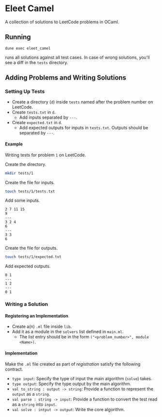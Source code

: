 # Eleet Camel

A collection of solutions to LeetCode problems in OCaml.

## Running

```
dune exec eleet_camel
```

runs all solutions against all test cases. In case of wrong solutions, you'll
see a diff in the `tests` directory.

## Adding Problems and Writing Solutions

### Setting Up Tests

- Create a directory (`d`) inside `tests` named after the problem number on LeetCode.
- Create `tests.txt` in `d`.
  - Add inputs separated by `---`.
- Create `expected.txt` in `d`.
  - Add expected outputs for inputs in `tests.txt`. Outputs should be separated by `---`.

#### Example

Writing tests for problem `1` on LeetCode.

Create the directory.

```bash
mkdir tests/1
```

Create the file for inputs.

```bash
touch tests/1/tests.txt
```

Add some inputs.

```
2 7 11 15
9
---
3 2 4
6
---
3 3
6
```

Create the file for outputs.

```bash
touch tests/1/expected.txt
```

Add expected outputs.

```
0 1
---
1 2
---
0 1
```

### Writing a Solution

#### Registering an Implementation

- Create a(n) `.ml` file inside `lib`.
- Add it as a module in the `solvers` list defined in `main.ml`.
  - The list entry should be in the form `("<problem_number>", module <Name>)`.

#### Implementation

Make the `.ml` file created as part of _registration_ satisfy the following contract.

- `type input`: Specify the type of input the main algorithm (`solve`) takes.
- `type output`: Specify the type output by the main algorithm.
- `val to_string : output -> string`: Provide a function to represent the `output` as a `string`.
- `val parse : string -> input`: Provide a function to convert the test read as a `string` into `input`.
- `val solve : intput -> output`: Write the core algorithm.
